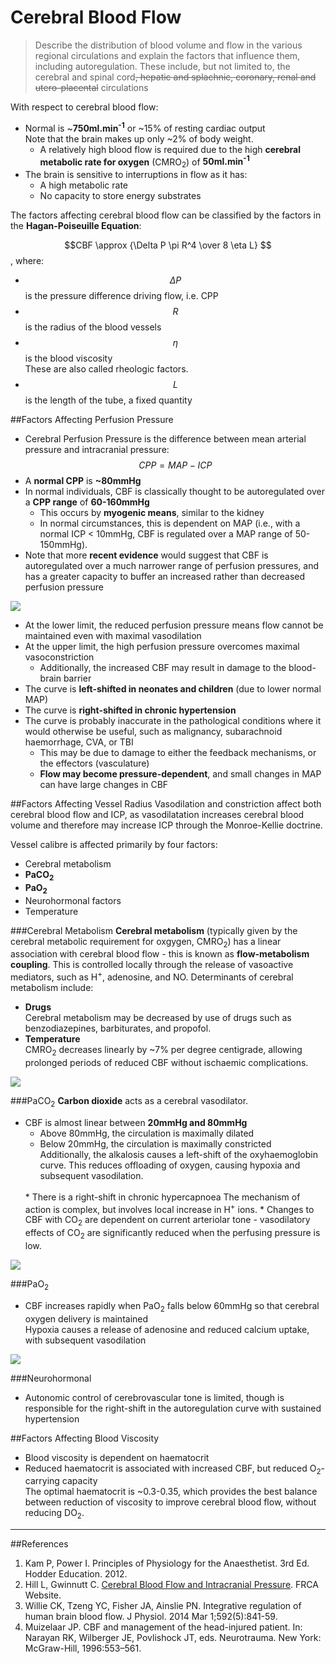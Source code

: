 # Cerebral Blood Flow
> Describe the distribution of blood volume and flow in the various regional circulations and explain the factors that influence them, including autoregulation. These include, but not limited to, the cerebral and spinal cord~~, hepatic and splachnic, coronary, renal and utero-placental~~ circulations

With respect to cerebral blood flow:
* Normal is ~**750ml.min<sup>-1</sup>** or ~15% of resting cardiac output  
Note that the brain makes up only ~2% of body weight.
  * A relatively high blood flow is required due to the high **cerebral metabolic rate for oxygen** (CMRO<sub>2</sub>) of **50ml.min<sup>-1</sup>**
* The brain is sensitive to interruptions in flow as it has:
  *  A high metabolic rate
  *  No capacity to store energy substrates

The factors affecting cerebral blood flow can be classified by the factors in the **Hagan-Poiseuille Equation**:

$$CBF \approx {\Delta P \pi R^4 \over 8 \eta L} $$, where:
* $$\Delta P$$ is the pressure difference driving flow, i.e. CPP
* $$R$$ is the radius of the blood vessels
* $$\eta$$ is the blood viscosity  
These are also called rheologic factors.
* $$L$$ is the length of the tube, a fixed quantity

##Factors Affecting Perfusion Pressure
* Cerebral Perfusion Pressure is the difference between mean arterial pressure and intracranial pressure: $$CPP = MAP - ICP$$
* A **normal CPP** is **~80mmHg**
* In normal individuals, CBF is classically thought to be autoregulated over a **CPP range** of **60-160mmHg**
  * This occurs by **myogenic means**, similar to the kidney
  * In normal circumstances, this is dependent on MAP (i.e., with a normal ICP < 10mmHg, CBF is regulated over a MAP range of 50-150mmHg).
* Note that more **recent evidence** would suggest that CBF is autoregulated over a much narrower range of perfusion pressures, and has a greater capacity to buffer an increased rather than decreased perfusion pressure

<img src="resources\CPP-vs-CBF.svg">


* At the lower limit, the reduced perfusion pressure means flow cannot be maintained even with maximal vasodilation
* At the upper limit, the high perfusion pressure overcomes maximal vasoconstriction
  *  Additionally, the increased CBF may result in damage to the blood-brain barrier
* The curve is **left-shifted in neonates and children** (due to lower normal MAP)
* The curve is **right-shifted in chronic hypertension**
* The curve is probably inaccurate in the pathological conditions where it would otherwise be useful, such as malignancy, subarachnoid haemorrhage, CVA, or TBI
  * This may be due to damage to either the feedback mechanisms, or the effectors (vasculature)
  * **Flow may become pressure-dependent**, and small changes in MAP can have large changes in CBF

##Factors Affecting Vessel Radius
Vasodilation and constriction affect both cerebral blood flow and ICP, as vasodilatation increases cerebral blood volume and therefore may increase ICP through the Monroe-Kellie doctrine.

Vessel calibre is affected primarily by four factors:
* Cerebral metabolism
* **PaCO<sub>2</sub>**
* **PaO<sub>2</sub>**
* Neurohormonal factors
* Temperature

###Cerebral Metabolism
**Cerebral metabolism** (typically given by the cerebral metabolic requirement for oxgygen, CMRO<sub>2</sub>) has a linear association with cerebral blood flow - this is known as **flow-metabolism coupling**. This is controlled locally through the release of vasoactive mediators, such as H<sup>+</sup>, adenosine, and NO. Determinants of cerebral metabolism include:
* **Drugs**  
  Cerebral metabolism may be decreased by use of drugs such as benzodiazepines, barbiturates, and propofol.
* **Temperature**  
 CMRO<sub>2</sub> decreases linearly by ~7% per degree centigrade, allowing prolonged periods of reduced CBF without ischaemic complications.

<img src="resources\temp-vs-CBF.svg">


###PaCO<sub>2</sub>
**Carbon dioxide** acts as a cerebral vasodilator.
* CBF is almost linear between **20mmHg and 80mmHg**
  * Above 80mmHg, the circulation is maximally dilated
  * Below 20mmHg, the circulation is maximally constricted  
  Additionally, the alkalosis causes a left-shift of the oxyhaemoglobin curve. This reduces offloading of oxygen, causing hypoxia and subsequent vasodilation.
  <br>
  * There is a right-shift in chronic hypercapnoea  
  The mechanism of action is complex, but involves local increase in H<sup>+</sup> ions.
  * Changes to CBF with CO<sub>2</sub> are dependent on current arteriolar tone - vasodilatory effects of CO<sub>2</sub> are significantly reduced when the perfusing pressure is low.

<img src="resources\PaCO2-vsCBF.svg">



###PaO<sub>2</sub>
* CBF increases rapidly when PaO<sub>2</sub> falls below 60mmHg so that cerebral oxygen delivery is maintained  
Hypoxia causes a release of adenosine and reduced calcium uptake, with subsequent vasodilation

<img src="resources\PaO2-vs-CBF.svg">


###Neurohormonal
* Autonomic control of cerebrovascular tone is limited, though is responsible for the right-shift in the autoregulation curve with sustained hypertension


##Factors Affecting Blood Viscosity
* Blood viscosity is dependent on haematocrit
* Reduced haematocrit is associated with increased CBF, but reduced O<sub>2</sub>-carrying capacity  
The optimal haematocrit is ~0.3-0.35, which provides the best balance between reduction of viscosity to improve cerebral blood flow, without reducing DO<sub>2</sub>.


---
##References
1. Kam P, Power I. Principles of Physiology for the Anaesthetist. 3rd Ed. Hodder Education. 2012.
2. Hill L, Gwinnutt C. [Cerebral Blood Flow and Intracranial Pressure](http://www.frca.co.uk/Documents/170907%20Cerebral%20physiology%20I.pdf). FRCA Website.
3. Willie CK, Tzeng YC, Fisher JA, Ainslie PN. Integrative regulation of human
brain blood flow. J Physiol. 2014 Mar 1;592(5):841-59.
4. Muizelaar JP. CBF and management of the head-injured patient. In: Narayan RK, Wilberger JE, Povlishock JT, eds. Neurotrauma. New York: McGraw-Hill, 1996:553–561.